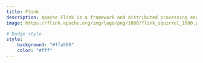 ```yaml
---
title: Flink
description: Apache Flink is a framework and distributed processing engine for stateful computations over unbounded and bounded data streams.
image: https://flink.apache.org/img/logo/png/1000/flink_squirrel_1000.png

# Badge style
style:
    background: "#ffa500"
    color: "#fff"
---
```

